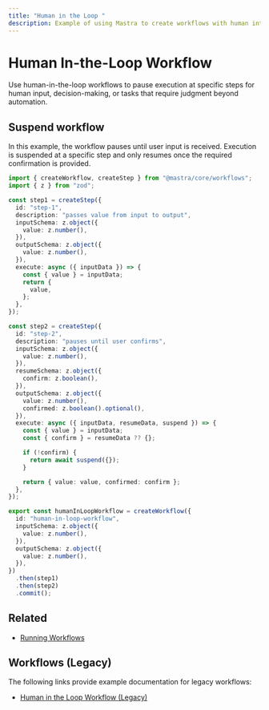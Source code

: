 ```yaml
---
title: "Human in the Loop "
description: Example of using Mastra to create workflows with human intervention points.
---
```


# Human In-the-Loop Workflow

Use human-in-the-loop workflows to pause execution at specific steps for human input, decision-making, or tasks that require judgment beyond automation.

## Suspend workflow

In this example, the workflow pauses until user input is received. Execution is suspended at a specific step and only resumes once the required confirmation is provided.

```typescript filename="src/mastra/workflows/example-human-in-loop.ts" showLineNumbers copy
import { createWorkflow, createStep } from "@mastra/core/workflows";
import { z } from "zod";

const step1 = createStep({
  id: "step-1",
  description: "passes value from input to output",
  inputSchema: z.object({
    value: z.number(),
  }),
  outputSchema: z.object({
    value: z.number(),
  }),
  execute: async ({ inputData }) => {
    const { value } = inputData;
    return {
      value,
    };
  },
});

const step2 = createStep({
  id: "step-2",
  description: "pauses until user confirms",
  inputSchema: z.object({
    value: z.number(),
  }),
  resumeSchema: z.object({
    confirm: z.boolean(),
  }),
  outputSchema: z.object({
    value: z.number(),
    confirmed: z.boolean().optional(),
  }),
  execute: async ({ inputData, resumeData, suspend }) => {
    const { value } = inputData;
    const { confirm } = resumeData ?? {};

    if (!confirm) {
      return await suspend({});
    }

    return { value: value, confirmed: confirm };
  },
});

export const humanInLoopWorkflow = createWorkflow({
  id: "human-in-loop-workflow",
  inputSchema: z.object({
    value: z.number(),
  }),
  outputSchema: z.object({
    value: z.number(),
  }),
})
  .then(step1)
  .then(step2)
  .commit();
```

## Related

- [Running Workflows](./running-workflows)

## Workflows (Legacy)

The following links provide example documentation for legacy workflows:

- [Human in the Loop Workflow (Legacy)](/docs/examples/workflows_legacy/human-in-the-loop)
